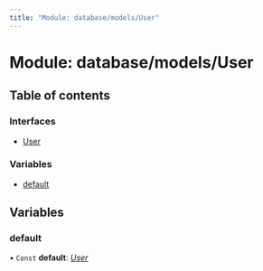 ```yaml
---
title: "Module: database/models/User"
---
```


# Module: database/models/User

## Table of contents

### Interfaces

- [User](../interfaces/database_models_user.user.md)

### Variables

- [default](database_models_user.md#default)

## Variables

### default

• `Const` **default**: [*User*](../interfaces/database_models_user.user.md)
